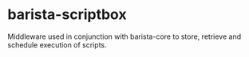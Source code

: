 ﻿# barista-scriptbox

Middleware used in conjunction with barista-core to store, retrieve and schedule execution of scripts.